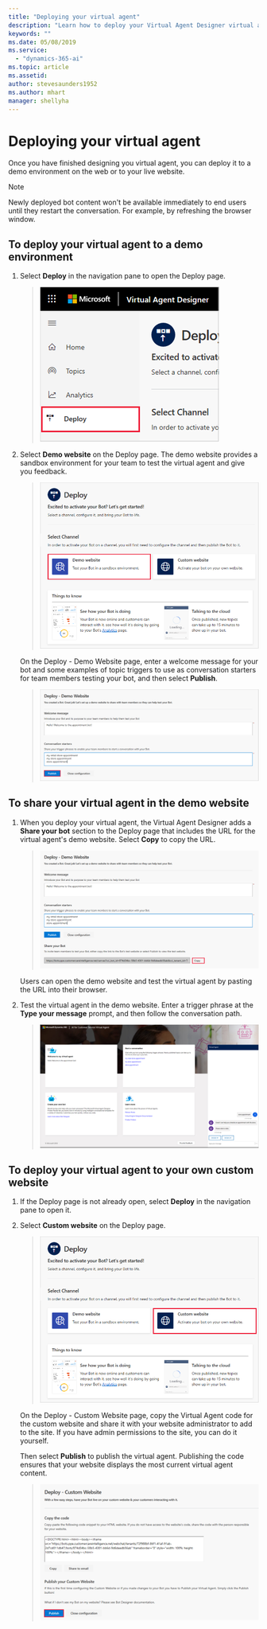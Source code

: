 ```yaml
---
title: "Deploying your virtual agent"
description: "Learn how to deploy your Virtual Agent Designer virtual agent."
keywords: ""
ms.date: 05/08/2019
ms.service:
  - "dynamics-365-ai"
ms.topic: article
ms.assetid: 
author: stevesaunders1952
ms.author: mhart
manager: shellyha
---
```


# Deploying your virtual agent

Once you have finished designing you virtual agent, you can deploy it to a demo environment on the web or to your live website.

> [!NOTE]
> Newly deployed bot content won't be available immediately to end users until they restart the conversation. For example, by refreshing the browser window.

## To deploy your virtual agent to a demo environment

1. Select **Deploy** in the navigation pane to open the Deploy page.

   > ![Open Deploy page](media/open-deploy.png)

2. Select **Demo website** on the Deploy page. The demo website provides a sandbox environment for your team to test the virtual agent and give you feedback.

   > ![Select demo website](media/open-demo.png)

    On the Deploy - Demo Website page, enter a welcome message for your bot and some examples of topic triggers to use as conversation starters for team members testing your bot, and then select **Publish**.

   > ![Deploy bot](media/publish-demo.png)

## To share your virtual agent in the demo website

1. When you deploy your virtual agent, the Virtual Agent Designer adds a **Share your bot** section to the Deploy page that includes the URL for the virtual agent's demo website. Select **Copy** to copy the URL.

   > ![Share virtual agent](media/copy-url.png)

    Users can open the demo website and test the virtual agent by pasting the URL into their browser.

2. Test the virtual agent in the demo website. Enter a trigger phrase at the **Type your message** prompt, and then follow the conversation path.

   > ![Test virtual agent](media/demo-website.png)

## To deploy your virtual agent to your own custom website

1. If the Deploy page is not already open, select **Deploy** in the navigation pane to open it.

2. Select **Custom website** on the Deploy page.

   > ![Select custom website](media/deploy-custom.png)

   On the Deploy - Custom Website page, copy the Virtual Agent code for the custom website and share it with your website administrator to add to the site. If you have admin permissions to the site, you can do it yourself.

   Then select **Publish** to publish the virtual agent. Publishing the code ensures that your website displays the most current virtual agent content.

   > ![Custom message](media/publish-custom.png)